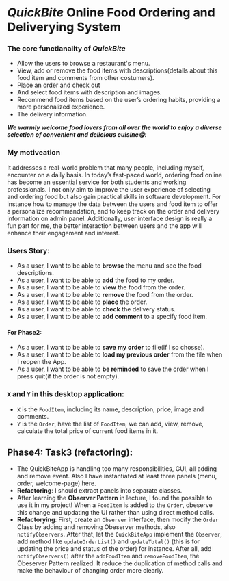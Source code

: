 # *QuickBite* Online Food Ordering and Deliverying System

### The core functianality of *QuickBite*
- Allow the users to browse a restaurant's menu.
- View, add or remove the food items with descriptions(details about this food item and comments from other costumers).
- Place an order and check out
- And select food items with description and images.
- Recommend food items based on the user’s ordering habits, providing a more personalized experience.
- The delivery information.

***We warmly welcome food lovers from all over the world to enjoy a diverse selection of convenient and delicious cuisine😋.***

### My motiveation
It addresses a real-world problem that many people, including myself, encounter on a daily basis. In today’s fast-paced world, ordering food online has become an essential service for both students and working professionals. I not only aim to improve the user experience of selecting and ordering food but also gain practical skills in software development. For instance how to manage the data between the users and food item to offer a personalize recommandation, and to keep track on the order and delivery information on admin panel. Additionally, user interface design is really a fun part for me, the better interaction between users and the app will enhance their engagement and interest.

### Users Story:
- As a user, I want to be able to **browse** the menu and see the food descriptions.
- As a user, I want to be able to **add** the food to my order.
- As a user, I want to be able to **view** the food from the order.
- As a user, I want to be able to **remove** the food from the order.
- As a user, I want to be able to **place** the order.
- As a user, I want to be able to **check** the delivery status.
- As a user, I want to be able to **add comment** to a specify food item.
#### For Phase2:
- As a user, I want to be able to **save my order** to file(If I so chosse).
- As a user, I want to be able to **load my previous order** from the file when I reopen the App.
- As a user, I want to be able to **be reminded** to save the order when I press quit(if the order is not empty).


### `X` and `Y` in this desktop application:
- `X` is the `FoodItem`, including its name, description, price, image and comments.
- `Y` is the `Order`, have the list of `FoodItem`, we can add, view, remove, calculate the total price of current food items in it.


## Phase4: Task3 (refactoring):
- The QuickBiteApp is handling too many responsibilities, GUI, all adding and remove event. Also I have instantiated at least three panels (menu, order, welcome-page) here. 
- **Refactoring**: I should extract panels into separate classes.
- After learning the **Observer Pattern** in lecture, I found the possible to use it in my project! When a `FoodItem` is added to the `Order`, obeserve this change and updating the UI rather than using direct method calls. 
- **Refactorying**: First, create an `Observer` interface, then modify the `Order` Class by adding and removing Obeserver methods, also `notifyObservers`. After that, let the `QuickBiteApp` implement the `Observer`, add method like `updateOrderList()` and `updateTotal()` (this is for updating the price and status of the order) for instance. After all, add `notifyObservers()` after the `addFoodItem` and `removeFoodItem`, the Obeserver Pattern realized. It reduce the duplication of method calls and make the behaviour of changing order more clearly.